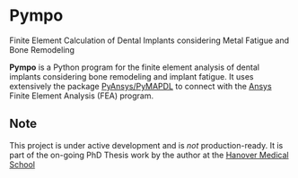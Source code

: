 # Pympo
Finite Element Calculation of Dental Implants considering Metal Fatigue and Bone Remodeling

**Pympo** is a Python program for the finite element analysis of dental implants
considering bone remodeling and implant fatigue.
It uses extensively the package [PyAnsys/PyMAPDL](https://mapdldocs.pyansys.com/)
to connect with the [Ansys](https://www.ansys.com) Finite Element Analysis (FEA) program.

## Note
   This project is under active development and is *not* production-ready. It is part of the on-going PhD Thesis work by
   the author at the [Hanover Medical School](https://www.mh-hannover.de)
